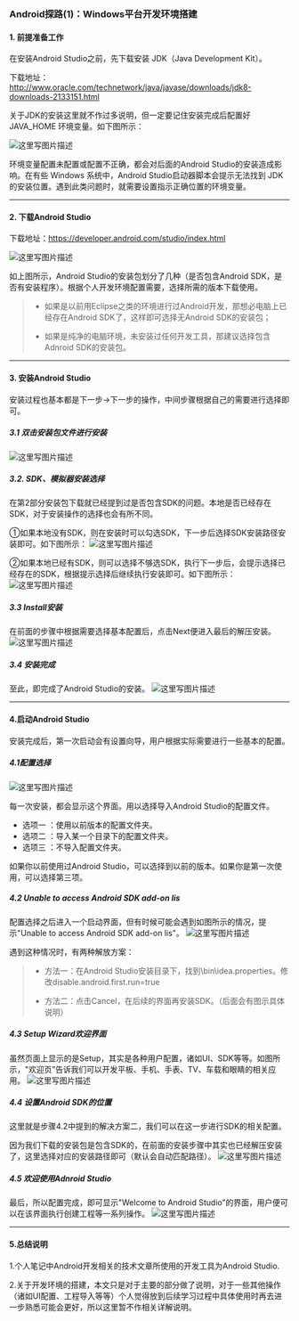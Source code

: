 ### Android探路(1)：Windows平台开发环境搭建

#### 1. 前提准备工作
在安装Android Studio之前，先下载安装 JDK（Java Development Kit）。

下载地址：http://www.oracle.com/technetwork/java/javase/downloads/jdk8-downloads-2133151.html

关于JDK的安装这里就不作过多说明，但一定要记住安装完成后配置好JAVA_HOME 环境变量。如下图所示：

![这里写图片描述](./images/AndroidLearn_1_01.png)

环境变量配置未配置或配置不正确，都会对后面的Android Studio的安装造成影响。在有些 Windows 系统中，Android Studio启动器脚本会提示无法找到 JDK 的安装位置。遇到此类问题时，就需要设置指示正确位置的环境变量。

---

#### 2. 下载Android Studio
下载地址：https://developer.android.com/studio/index.html

![这里写图片描述](./images/AndroidLearn_1_02.png)

如上图所示，Android Studio的安装包划分了几种（是否包含Android SDK，是否有安装程序）。根据个人开发环境配置需要，选择所需的版本下载使用。

>- 如果是以前用Eclipse之类的环境进行过Android开发，那想必电脑上已经存在Android SDK了，这样即可选择无Android SDK的安装包；
>
>- 如果是纯净的电脑环境，未安装过任何开发工具，那建议选择包含Adnroid SDK的安装包。

---

#### 3. 安装Android Studio
安装过程也基本都是下一步→下一步的操作，中间步骤根据自己的需要进行选择即可。
##### 3.1 双击安装包文件进行安装
![这里写图片描述](./images/AndroidLearn_1_03.png)

##### 3.2. SDK、模拟器安装选择
在第2部分安装包下载就已经提到过是否包含SDK的问题。本地是否已经存在SDK，对于安装操作的选择也会有所不同。

①如果本地没有SDK，则在安装时可以勾选SDK，下一步后选择SDK安装路径安装即可。如下图所示：
![这里写图片描述](./images/AndroidLearn_1_04.png)

②如果本地已经有SDK，则可以选择不够选SDK，执行下一步后，会提示选择已经存在的SDK，根据提示选择后继续执行安装即可。如下图所示：
![这里写图片描述](./images/AndroidLearn_1_05.png)

##### 3.3 Install安装
在前面的步骤中根据需要选择基本配置后，点击Next便进入最后的解压安装。
![这里写图片描述](./images/AndroidLearn_1_06.png)

##### 3.4 安装完成
至此，即完成了Android Studio的安装。
![这里写图片描述](./images/AndroidLearn_1_07.png)

---

#### 4.启动Android Studio

安装完成后，第一次启动会有设置向导，用户根据实际需要进行一些基本的配置。


##### 4.1配置选择
![这里写图片描述](./images/AndroidLearn_1_08.png)

 每一次安装，都会显示这个界面。用以选择导入Android Studio的配置文件。

- 选项一 ：使用以前版本的配置文件夹。
- 选项二 ：导入某一个目录下的配置文件夹。
- 选项三 ：不导入配置文件夹。

如果你以前使用过Android Studio，可以选择到以前的版本。如果你是第一次使用，可以选择第三项。

##### 4.2 Unable to access Android SDK add-on lis
配置选择之后进入一个启动界面，但有时候可能会遇到如图所示的情况，提示"Unable to access Android SDK add-on lis"。
![这里写图片描述](./images/AndroidLearn_1_09.png)

遇到这种情况时，有两种解放方案：

> - 方法一：在Android Studio安装目录下，找到\bin\idea.properties。修改disable.android.first.run=true
>
> - 方法二：点击Cancel，在后续的界面再安装SDK。（后面会有图示具体说明）

##### 4.3 Setup Wizard欢迎界面
虽然页面上显示的是Setup，其实是各种用户配置，诸如UI、SDK等等。如图所示，"欢迎页”告诉我们可以开发平板、手机、手表、TV、车载和眼睛的相关应用。
![这里写图片描述](./images/AndroidLearn_1_10.png)



##### 4.4 设置Android SDK的位置
这里就是步骤4.2中提到的解决方案二，我们可以在这一步进行SDK的相关配置。

因为我们下载的安装包是包含SDK的，在前面的安装步骤中其实也已经解压安装了，这里选择对应的安装路径即可（默认会自动匹配路径）。
![这里写图片描述](./images/AndroidLearn_1_11.png)

##### 4.5 欢迎使用Adnroid Studio
最后，所以配置完成，即可显示"Welcome to Android Studio"的界面，用户便可以在该界面执行创建工程等一系列操作。
![这里写图片描述](./images/AndroidLearn_1_12.png)

---

#### 5.总结说明
1.个人笔记中Android开发相关的技术文章所使用的开发工具为Android Studio.

2.关于开发环境的搭建，本文只是对于主要的部分做了说明，对于一些其他操作（诸如UI配置、工程导入等等）个人觉得放到后续学习过程中具体使用时再去进一步熟悉可能会更好，所以这里暂不作相关详解说明。
